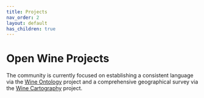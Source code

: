 ```yaml
---
title: Projects
nav_order: 2
layout: default
has_children: true
---
```


# Open Wine Projects

The community is currently focused on establishing a consistent language via the [Wine Ontology]() project and a comprehensive geographical survey via the [Wine Cartography]() project.
